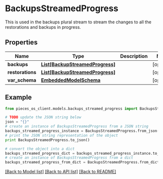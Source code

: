 # BackupsStreamedProgress

This is used in the backups plural stream to stream the changes to all the restorations and backups in progress.

## Properties
Name | Type | Description | Notes
------------ | ------------- | ------------- | -------------
**backups** | [**List[BackupStreamedProgress]**](BackupStreamedProgress.md) |  | [optional] 
**restorations** | [**List[BackupStreamedProgress]**](BackupStreamedProgress.md) |  | [optional] 
**var_schema** | [**EmbeddedModelSchema**](EmbeddedModelSchema.md) |  | [optional] 

## Example

```python
from pieces_os_client.models.backups_streamed_progress import BackupsStreamedProgress

# TODO update the JSON string below
json = "{}"
# create an instance of BackupsStreamedProgress from a JSON string
backups_streamed_progress_instance = BackupsStreamedProgress.from_json(json)
# print the JSON string representation of the object
print BackupsStreamedProgress.to_json()

# convert the object into a dict
backups_streamed_progress_dict = backups_streamed_progress_instance.to_dict()
# create an instance of BackupsStreamedProgress from a dict
backups_streamed_progress_from_dict = BackupsStreamedProgress.from_dict(backups_streamed_progress_dict)
```
[[Back to Model list]](../README.md#documentation-for-models) [[Back to API list]](../README.md#documentation-for-api-endpoints) [[Back to README]](../README.md)


